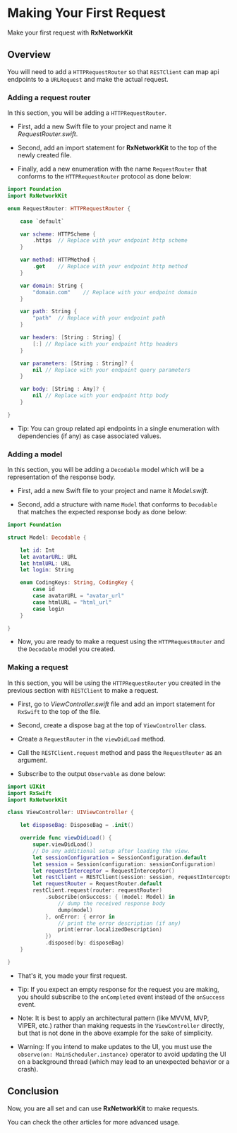 # Making Your First Request

Make your first request with **RxNetworkKit**

## Overview

You will need to add a ``HTTPRequestRouter`` so that ``RESTClient`` can map api endpoints to a `URLRequest` and make the actual request.

### Adding a request router

In this section, you will be adding a ``HTTPRequestRouter``.

- First, add a new Swift file to your project and name it *RequestRouter.swift*.

- Second, add an import statement for **RxNetworkKit** to the top of the newly created file.

- Finally, add a new enumeration with the name `RequestRouter` that conforms to the ``HTTPRequestRouter`` protocol as done below:

```swift 
import Foundation
import RxNetworkKit

enum RequestRouter: HTTPRequestRouter {

    case `default`

    var scheme: HTTPScheme {
        .https  // Replace with your endpoint http scheme
    }

    var method: HTTPMethod {
        .get    // Replace with your endpoint http method
    }

    var domain: String {
        "domain.com"    // Replace with your endpoint domain
    }

    var path: String {
        "path"  // Replace with your endpoint path
    }

    var headers: [String : String] {
        [:] // Replace with your endpoint http headers
    }

    var parameters: [String : String]? {
        nil // Replace with your endpoint query parameters
    }

    var body: [String : Any]? {
        nil // Replace with your endpoint http body
    }

}
```

- Tip: You can group related api endpoints in a single enumeration with dependencies (if any) as case associated values.

### Adding a model

In this section, you will be adding a `Decodable` model which will be a representation of the response body.

- First, add a new Swift file to your project and name it *Model.swift*.

- Second, add a structure with name `Model` that conforms to `Decodable` that matches the expected response body as done below:

```swift
import Foundation

struct Model: Decodable {

    let id: Int
    let avatarURL: URL
    let htmlURL: URL
    let login: String

    enum CodingKeys: String, CodingKey {
        case id
        case avatarURL = "avatar_url"
        case htmlURL = "html_url"
        case login
    }

}
```

- Now, you are ready to make a request using the ``HTTPRequestRouter`` and the `Decodable` model you created.

### Making a request

In this section, you will be using the ``HTTPRequestRouter`` you created in the previous section with ``RESTClient`` to make a request.

- First, go to *ViewController.swift* file and add an import statement for `RxSwift` to the top of the file.

- Second, create a dispose bag at the top of `ViewController` class.

- Create a `RequestRouter` in the `viewDidLoad` method.

- Call the `RESTClient.request` method and pass the `RequestRouter` as an argument.

- Subscribe to the output `Observable` as done below:

```swift
import UIKit
import RxSwift
import RxNetworkKit

class ViewController: UIViewController {

    let disposeBag: DisposeBag = .init()

    override func viewDidLoad() {
        super.viewDidLoad()
        // Do any additional setup after loading the view.
        let sessionConfiguration = SessionConfiguration.default
        let session = Session(configuration: sessionConfiguration)
        let requestInterceptor = RequestInterceptor()
        let restClient = RESTClient(session: session, requestInterceptor: requestInterceptor)
        let requestRouter = RequestRouter.default
        restClient.request(router: requestRouter)
            .subscribe(onSuccess: { (model: Model) in
                // dump the received response body
                dump(model)
            }, onError: { error in 
                // print the error description (if any)
                print(error.localizedDescription)
            })
            .disposed(by: disposeBag)
    }

}
```

- That's it, you made your first request.

- Tip: If you expect an empty response for the request you are making, you should subscribe to the `onCompleted` event instead of the `onSuccess` event.

- Note: It is best to apply an architectural pattern (like MVVM, MVP, VIPER, etc.) rather than making requests in the `ViewController` directly, but that is not done in the above example for the sake of simplicity.

- Warning: If you intend to make updates to the UI, you must use the `observe(on: MainScheduler.instance)` operator to avoid updating the UI on a background thread (which may lead to an unexpected behavior or a crash).

## Conclusion

Now, you are all set and can use **RxNetworkKit** to make requests.

You can check the other articles for more advanced usage.
